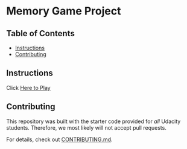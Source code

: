# Memory Game Project

## Table of Contents

* [Instructions](#instructions)
* [Contributing](#contributing)

## Instructions

Click [Here to Play](http://htmlpreview.github.io/?https://github.com/DamionRWilson/ConcentrationClone/blob/master/index.html)

## Contributing

This repository was built with the starter code provided for _all_ Udacity students. Therefore, we most likely will not accept pull requests.

For details, check out [CONTRIBUTING.md](CONTRIBUTING.md).
